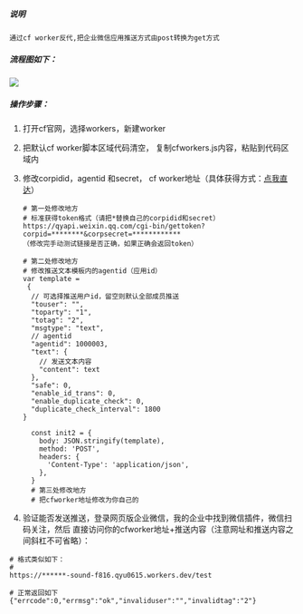 ##### 说明

 	通过cf worker反代,把企业微信应用推送方式由post转换为get方式





 ##### 流程图如下：

![](https://s3.ax1x.com/2021/02/10/ywsTUO.png)





##### 操作步骤：

 1. 打开cf官网，选择workers，新建worker

 2. 把默认cf worker脚本区域代码清空， 复制cfworkers.js内容，粘贴到代码区域内

 3. 修改corpidid，agentid 和secret， cf worker地址（具体获得方式：[点我直达](https://github.com/w2r/hostloc2tg/blob/master/hostloc2wechat/README.md#%E4%BB%A5%E4%B8%8B%E4%BB%8B%E7%BB%8D%E7%9A%84%E6%98%AF%E4%BC%81%E4%B8%9A%E5%BE%AE%E4%BF%A1%E5%BA%94%E7%94%A8%E5%8F%AF%E4%BB%A5%E5%BE%AE%E4%BF%A1%E6%8E%A5%E4%BF%A1%E6%81%AF%E6%97%A0%E9%9C%80%E5%AE%89%E8%A3%85%E4%BC%81%E4%B8%9A%E5%BE%AE%E4%BF%A1)）

    ~~~~
    # 第一处修改地方
    # 标准获得token格式（请把*替换自己的corpidid和secret）
    https://qyapi.weixin.qq.com/cgi-bin/gettoken?corpid=********&corpsecret=************
    （修改完手动测试链接是否正确，如果正确会返回token）
    
    # 第二处修改地方
    # 修改推送文本模板内的agentid（应用id）
    var template = 
     {
      // 可选择推送用户id，留空则默认全部成员推送
      "touser": "",
      "toparty": "1",
      "totag": "2",
      "msgtype": "text",
      // agentid
      "agentid": 1000003,
      "text": {
        // 发送文本内容
        "content": text
      },
      "safe": 0,
      "enable_id_trans": 0,
      "enable_duplicate_check": 0,
      "duplicate_check_interval": 1800
    }
    
      const init2 = {
        body: JSON.stringify(template),
        method: 'POST',
        headers: {
          'Content-Type': 'application/json',
        },
      }
      # 第三处修改地方
      # 把cfworker地址修改为你自己的
    
    ~~~~

    

 4.  验证能否发送推送，登录网页版企业微信，我的企业中找到微信插件，微信扫码关注，然后
     直接访问你的cfworker地址+推送内容（注意网址和推送内容之间斜杠不可省略）：

    
    # 格式类似如下：
    # 
    https://******-sound-f816.qyu0615.workers.dev/test
    
    # 正常返回如下
    {"errcode":0,"errmsg":"ok","invaliduser":"","invalidtag":"2"}
    

    







